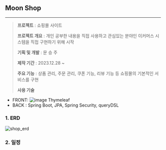 ## **Moon Shop**
----
> **프로젝트** : 쇼핑몰 사이트
> 
> **프로젝트 개요** : 개인 공부한 내용을 직접 사용하고 관심있는 분야인 이커머스 시스템을 직접 구현하기 위해 시작
>
> **기획 및 개발** : 문 승 주
>
> **제작 기간** : 2023.12.28 ~
>
> **주요 기능** : 상품 관리, 주문 관리, 쿠폰 기능, 리뷰 기능 등 쇼핑몰의 기본적인 서비스를 구현
>
> **사용 기술**
- FRONT: ![image](https://github.com/tmdwn725/moon_shop_user/assets/60638602/314d8837-6a84-49c7-9985-b99c2a732d44)
 Thymeleaf
- BACK : Spring Boot, JPA, Spring Security, queryDSL

###  **1. ERD**
![shop_erd](https://github.com/tmdwn725/moon_shop_user/assets/60638602/3d8e245e-a8a6-44d1-bfb6-4329e605925e)

###  **2. 일정**




